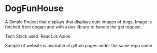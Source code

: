# DogFunHouse

A Simple Project that displays that displays cute images of dogs. Image is fetched from dogapi and with axios library to handle the get request.

Tech Stack used:
React.Js
Axios

Sample of website is available at github pages under the same repo name
